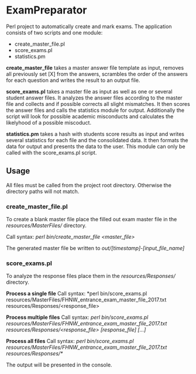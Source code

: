 # ExamPreparator
Perl project to automatically create and mark exams.
The application consists of two scripts and one module:

- create_master_file.pl
- score_exams.pl
- statistics.pm

**create_master_file** takes a master answer file template as input, removes all previously set [X] from the answers, scrambles the order of the answers for each question and writes the result to an output file.

**score_exams.pl** takes a master file as input as well as one or several student answer files. It analyzes the answer files according to the master file and collects and if possible corrects all slight mismatches. It then scores the answer files and calls the statistics module for output. Additionally the script will look for possible academic misconducts and calculates the likelyhood of a possible miscoduct.

**statistics.pm** takes a hash with students score results as input and writes several statistics for each file and the consolidated data. It then formats the data for output and presents the data to the user. This module can only be called with the score_exams.pl script.


## Usage

All files must be called from the project root directory. Otherwise the directory paths will not match.

### create_master_file.pl
To create a blank master file place the filled out exam master file in the *resources/MasterFiles/* directory.

Call syntax: *perl bin/create_master_file \<master_file>*

The generated master file be written to *out/[timestamp]-[input_file_name]*

### score_exams.pl
To analyze the response files place them in the *resources/Responses/* directory.

**Process a single file**
Call syntax: *perl bin/score_exams.pl resources/MasterFiles/FHNW_entrance_exam_master_file_2017.txt resources/Responses/\<response_file>

**Process multiple files**
Call syntax: *perl bin/score_exams.pl resources/MasterFiles/FHNW_entrance_exam_master_file_2017.txt resources/Responses/\<response_file> [response_file] [...]*

**Process all files**
Call syntax: *perl bin/score_exams.pl resources/MasterFiles/FHNW_entrance_exam_master_file_2017.txt resources/Responses/\**

The output will be presented in the console.
